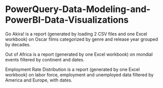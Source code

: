 # PowerQuery-Data-Modeling-and-PowerBI-Data-Visualizations


Go Akira! is a report (generated by loading 2 CSV files and one Excel workbook) on Oscar films categorized by genre and release year grouped by decades. 

Out of Africa is a report (generated by one Excel workbook) on mondial events filtered by continent and dates.

Employment Rate Distribution is a report (generated by one Excel workbook) on labor force, employment and unemployed data filtered by America and Europe, with dates.

